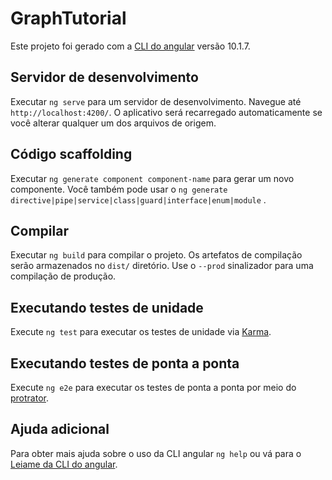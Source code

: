 # <a name="graphtutorial"></a>GraphTutorial

Este projeto foi gerado com a [CLI do angular](https://github.com/angular/angular-cli) versão 10.1.7.

## <a name="development-server"></a>Servidor de desenvolvimento

Executar `ng serve` para um servidor de desenvolvimento. Navegue até `http://localhost:4200/`. O aplicativo será recarregado automaticamente se você alterar qualquer um dos arquivos de origem.

## <a name="code-scaffolding"></a>Código scaffolding

Executar `ng generate component component-name` para gerar um novo componente. Você também pode usar o `ng generate directive|pipe|service|class|guard|interface|enum|module` .

## <a name="build"></a>Compilar

Executar `ng build` para compilar o projeto. Os artefatos de compilação serão armazenados no `dist/` diretório. Use o `--prod` sinalizador para uma compilação de produção.

## <a name="running-unit-tests"></a>Executando testes de unidade

Execute `ng test` para executar os testes de unidade via [Karma](https://karma-runner.github.io).

## <a name="running-end-to-end-tests"></a>Executando testes de ponta a ponta

Execute `ng e2e` para executar os testes de ponta a ponta por meio do [protrator](http://www.protractortest.org/).

## <a name="further-help"></a>Ajuda adicional

Para obter mais ajuda sobre o uso da CLI angular `ng help` ou vá para o [Leiame da CLI do angular](https://github.com/angular/angular-cli/blob/master/README.md).
